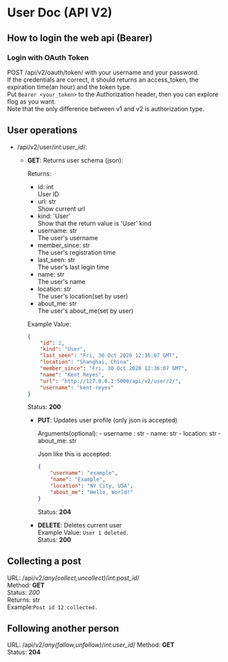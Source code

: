 # User Doc (API V2)

## How to login the web api (Bearer)
### Login with OAuth Token
POST /api/v2/oauth/token/ with your username and your password.  
If the credentials are correct, it should returns an access_token, the
expiration time(an hour) and the token type.  
Put `Bearer <your_token>` to the Authorization header, then you can explore
flog as you want.  
Note that the only difference between v1 and v2 is authorization type.

## User operations
- /api/v2/user/*int:user_id*/:  
  - **GET**: Returns user schema (json):  

    Returns:
    - id: int  
      User ID
    - url: str  
      Show current url
    - kind: 'User'  
      Show that the return value is 'User' kind
    - username: str  
      The user's username
    - member_since: str  
      The user's registration time
    - last_seen: str  
      The user's last login time
    - name: str  
      The user's name
    - location: str  
      The user's location(set by user)
    - about_me: str  
      The user's about_me(set by user)

    Example Value:

    ```json
    {
        "id": 2,
        "kind": "User",
        "last_seen": "Fri, 30 Oct 2020 12:36:07 GMT",
        "location": "Shanghai, China",
        "member_since": "Fri, 30 Oct 2020 12:36:07 GMT",
        "name": "Kent Reyes",
        "url": "http://127.0.0.1:5000/api/v2/user/2/",
        "username": "kent-reyes"
    }
    ```

    Status: **200**

    - **PUT**: Updates user profile (only json is accepted)

        Arguments(optional):
          - username : str
          - name: str
          - location: str
          - about_me: str

        Json like this is accepted:

        ```json
        {
            "username": "example",
            "name": "Example",
            "location": "NY City, USA",
            "about_me": "Hello, World!"
        }
        ```

        Status: **204**

    - **DELETE**: Deletes current user  
        Example Value: `User 1 deleted.`  
        Status: **200**

## Collecting a post
URL: /api/v2/*any(collect,uncollect)*/*int:post_id*/  
Method: **GET**  
Status: *200*  
Returns: str  
Example:`Post id 12 collected.`

## Following another person
URL: /api/v2/*any(follow,unfollow)*/*int:user_id*/
Method: **GET**  
Status: **204**  
